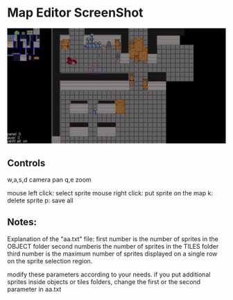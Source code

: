 # Map Editor ScreenShot
![levelEditor](levelEditor.png)

## Controls
w,a,s,d camera pan
q,e zoom

mouse left click: select sprite
mouse right click: put sprite on the map
k: delete sprite
p: save all

## Notes:
Explanation of the "aa.txt" file:
first number is the number of sprites in the OBJECT folder
second numberis the number of sprites in the TILES folder
third number is the maximum number of sprites displayed on a single row on the sprite selection region.

modify these parameters according to your needs.
if you put additional sprites inside objects or tiles folders, change the first or the second parameter in aa.txt
